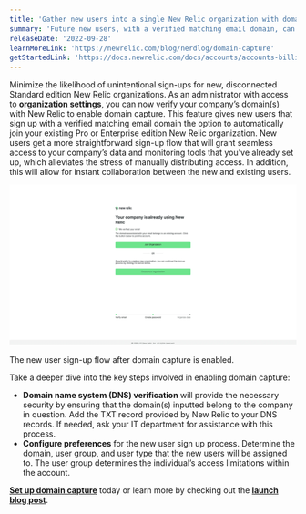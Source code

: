 ```yaml
---
title: 'Gather new users into a single New Relic organization with domain capture' 
summary: 'Future new users, with a verified matching email domain, can now be automatically added to their company’s existing New Relic organization.' 
releaseDate: '2022-09-28' 
learnMoreLink: 'https://newrelic.com/blog/nerdlog/domain-capture' 
getStartedLink: 'https://docs.newrelic.com/docs/accounts/accounts-billing/account-setup/domain-capture/'
---
```


Minimize the likelihood of unintentional sign-ups for new, disconnected Standard edition New Relic organizations. As an administrator with access to [**organization settings**](https://docs.newrelic.com/docs/accounts/accounts-billing/new-relic-one-user-management/user-management-concepts/#admin-settings), you can now verify your company’s domain(s) with New Relic to enable domain capture. This feature gives new users that sign up with a verified matching email domain the option to automatically join your existing Pro or Enterprise edition New Relic organization. New users get a more straightforward sign-up flow that will grant seamless access to your company’s data and monitoring tools that you’ve already set up, which alleviates the stress of manually distributing access. In addition, this will allow for instant collaboration between the new and existing users.

![Screenshot showing the new user sign-up flow after domain capture is enabled](./images/DomainCaptureSignUpFlow.webp "Screenshot showing the new user sign-up flow after domain capture is enabled")

<figcaption>
The new user sign-up flow after domain capture is enabled.
</figcaption>

Take a deeper dive into the key steps involved in enabling domain capture:
* **Domain name system (DNS) verification** will provide the necessary security by ensuring that the domain(s) inputted belong to the company in question. Add the TXT record provided by New Relic to your DNS records. If needed, ask your IT department for assistance with this process.
* **Configure preferences** for the new user sign up process. Determine the domain, user group, and user type that the new users will be assigned to. The user group determines the individual’s access limitations within the account.

[**Set up domain capture**](https://docs.newrelic.com/docs/accounts/accounts-billing/account-setup/domain-capture) today or learn more by checking out the [**launch blog post**](https://newrelic.com/blog/nerdlog/domain-capture).
